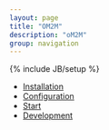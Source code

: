 ```yaml
---
layout: page
title: "OM2M"
description: "oM2M"
group: navigation
---
```

{% include JB/setup %}

* [Installation](oM2M_installation)
* [Configuration](oM2M_configuration)
* [Start](oM2M_startup)
* [Development](oM2M_development)
